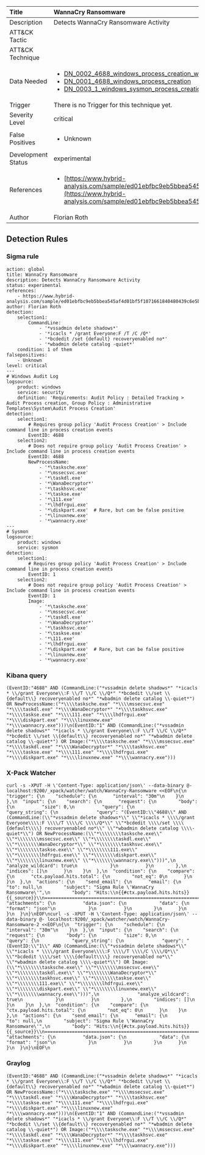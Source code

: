 | Title                | WannaCry Ransomware                                                                                                                                                 |
|:---------------------|:------------------------------------------------------------------------------------------------------------------------------------------------------------|
| Description          | Detects WannaCry Ransomware Activity                                                                                                                                           |
| ATT&amp;CK Tactic    | <ul></ul>  |
| ATT&amp;CK Technique | <ul></ul>                             |
| Data Needed          | <ul><li>[DN_0002_4688_windows_process_creation_with_commandline](../Data_Needed/DN_0002_4688_windows_process_creation_with_commandline.md)</li><li>[DN_0001_4688_windows_process_creation](../Data_Needed/DN_0001_4688_windows_process_creation.md)</li><li>[DN_0003_1_windows_sysmon_process_creation](../Data_Needed/DN_0003_1_windows_sysmon_process_creation.md)</li></ul>                                                         |
| Trigger              |  There is no Trigger for this technique yet.  |
| Severity Level       | critical                                                                                                                                                 |
| False Positives      | <ul><li>Unknown</li></ul>                                                                  |
| Development Status   | experimental                                                                                                                                                |
| References           | <ul><li>[https://www.hybrid-analysis.com/sample/ed01ebfbc9eb5bbea545af4d01bf5f1071661840480439c6e5babe8e080e41aa](https://www.hybrid-analysis.com/sample/ed01ebfbc9eb5bbea545af4d01bf5f1071661840480439c6e5babe8e080e41aa)</li></ul>                                                          |
| Author               | Florian Roth                                                                                                                                                |


## Detection Rules

### Sigma rule

```
action: global
title: WannaCry Ransomware 
description: Detects WannaCry Ransomware Activity
status: experimental
references:
    - https://www.hybrid-analysis.com/sample/ed01ebfbc9eb5bbea545af4d01bf5f1071661840480439c6e5babe8e080e41aa
author: Florian Roth
detection:
    selection1:
        CommandLine:
            - '*vssadmin delete shadows*'
            - '*icacls * /grant Everyone:F /T /C /Q*'
            - '*bcdedit /set {default} recoveryenabled no*'
            - '*wbadmin delete catalog -quiet*'
    condition: 1 of them
falsepositives: 
    - Unknown
level: critical
---
# Windows Audit Log
logsource:
    product: windows
    service: security
    definition: 'Requirements: Audit Policy : Detailed Tracking > Audit Process creation, Group Policy : Administrative Templates\System\Audit Process Creation'
detection:
    selection1:
        # Requires group policy 'Audit Process Creation' > Include command line in process creation events
        EventID: 4688
    selection2:
        # Does not require group policy 'Audit Process Creation' > Include command line in process creation events
        EventID: 4688
        NewProcessName:
            - '*\tasksche.exe'
            - '*\mssecsvc.exe'
            - '*\taskdl.exe'
            - '*\WanaDecryptor*'
            - '*\taskhsvc.exe'
            - '*\taskse.exe'
            - '*\111.exe'
            - '*\lhdfrgui.exe'
            - '*\diskpart.exe'  # Rare, but can be false positive
            - '*\linuxnew.exe'
            - '*\wannacry.exe'
---
# Sysmon
logsource:
    product: windows
    service: sysmon
detection:
    selection1:
        # Requires group policy 'Audit Process Creation' > Include command line in process creation events
        EventID: 1
    selection2:
        # Does not require group policy 'Audit Process Creation' > Include command line in process creation events
        EventID: 1
        Image:
            - '*\tasksche.exe'
            - '*\mssecsvc.exe'
            - '*\taskdl.exe'
            - '*\WanaDecryptor*'
            - '*\taskhsvc.exe'
            - '*\taskse.exe'
            - '*\111.exe'
            - '*\lhdfrgui.exe'
            - '*\diskpart.exe'  # Rare, but can be false positive
            - '*\linuxnew.exe'
            - '*\wannacry.exe'

```





### Kibana query

```
(EventID:"4688" AND (CommandLine:("*vssadmin delete shadows*" "*icacls * \\/grant Everyone\\:F \\/T \\/C \\/Q*" "*bcdedit \\/set \\{default\\} recoveryenabled no*" "*wbadmin delete catalog \\-quiet*") OR NewProcessName:("*\\\\tasksche.exe" "*\\\\mssecsvc.exe" "*\\\\taskdl.exe" "*\\\\WanaDecryptor*" "*\\\\taskhsvc.exe" "*\\\\taskse.exe" "*\\\\111.exe" "*\\\\lhdfrgui.exe" "*\\\\diskpart.exe" "*\\\\linuxnew.exe" "*\\\\wannacry.exe")))\n(EventID:"1" AND (CommandLine:("*vssadmin delete shadows*" "*icacls * \\/grant Everyone\\:F \\/T \\/C \\/Q*" "*bcdedit \\/set \\{default\\} recoveryenabled no*" "*wbadmin delete catalog \\-quiet*") OR Image:("*\\\\tasksche.exe" "*\\\\mssecsvc.exe" "*\\\\taskdl.exe" "*\\\\WanaDecryptor*" "*\\\\taskhsvc.exe" "*\\\\taskse.exe" "*\\\\111.exe" "*\\\\lhdfrgui.exe" "*\\\\diskpart.exe" "*\\\\linuxnew.exe" "*\\\\wannacry.exe")))
```





### X-Pack Watcher

```
curl -s -XPUT -H \'Content-Type: application/json\' --data-binary @- localhost:9200/_xpack/watcher/watch/WannaCry-Ransomware <<EOF\n{\n  "trigger": {\n    "schedule": {\n      "interval": "30m"\n    }\n  },\n  "input": {\n    "search": {\n      "request": {\n        "body": {\n          "size": 0,\n          "query": {\n            "query_string": {\n              "query": "(EventID:\\"4688\\" AND (CommandLine:(\\"*vssadmin delete shadows*\\" \\"*icacls * \\\\/grant Everyone\\\\:F \\\\/T \\\\/C \\\\/Q*\\" \\"*bcdedit \\\\/set \\\\{default\\\\} recoveryenabled no*\\" \\"*wbadmin delete catalog \\\\-quiet*\\") OR NewProcessName:(\\"*\\\\\\\\tasksche.exe\\" \\"*\\\\\\\\mssecsvc.exe\\" \\"*\\\\\\\\taskdl.exe\\" \\"*\\\\\\\\WanaDecryptor*\\" \\"*\\\\\\\\taskhsvc.exe\\" \\"*\\\\\\\\taskse.exe\\" \\"*\\\\\\\\111.exe\\" \\"*\\\\\\\\lhdfrgui.exe\\" \\"*\\\\\\\\diskpart.exe\\" \\"*\\\\\\\\linuxnew.exe\\" \\"*\\\\\\\\wannacry.exe\\")))",\n              "analyze_wildcard": true\n            }\n          }\n        },\n        "indices": []\n      }\n    }\n  },\n  "condition": {\n    "compare": {\n      "ctx.payload.hits.total": {\n        "not_eq": 0\n      }\n    }\n  },\n  "actions": {\n    "send_email": {\n      "email": {\n        "to": null,\n        "subject": "Sigma Rule \'WannaCry Ransomware\'",\n        "body": "Hits:\\n{{#ctx.payload.hits.hits}}{{_source}}\\n================================================================================\\n{{/ctx.payload.hits.hits}}",\n        "attachments": {\n          "data.json": {\n            "data": {\n              "format": "json"\n            }\n          }\n        }\n      }\n    }\n  }\n}\nEOF\ncurl -s -XPUT -H \'Content-Type: application/json\' --data-binary @- localhost:9200/_xpack/watcher/watch/WannaCry-Ransomware-2 <<EOF\n{\n  "trigger": {\n    "schedule": {\n      "interval": "30m"\n    }\n  },\n  "input": {\n    "search": {\n      "request": {\n        "body": {\n          "size": 0,\n          "query": {\n            "query_string": {\n              "query": "(EventID:\\"1\\" AND (CommandLine:(\\"*vssadmin delete shadows*\\" \\"*icacls * \\\\/grant Everyone\\\\:F \\\\/T \\\\/C \\\\/Q*\\" \\"*bcdedit \\\\/set \\\\{default\\\\} recoveryenabled no*\\" \\"*wbadmin delete catalog \\\\-quiet*\\") OR Image:(\\"*\\\\\\\\tasksche.exe\\" \\"*\\\\\\\\mssecsvc.exe\\" \\"*\\\\\\\\taskdl.exe\\" \\"*\\\\\\\\WanaDecryptor*\\" \\"*\\\\\\\\taskhsvc.exe\\" \\"*\\\\\\\\taskse.exe\\" \\"*\\\\\\\\111.exe\\" \\"*\\\\\\\\lhdfrgui.exe\\" \\"*\\\\\\\\diskpart.exe\\" \\"*\\\\\\\\linuxnew.exe\\" \\"*\\\\\\\\wannacry.exe\\")))",\n              "analyze_wildcard": true\n            }\n          }\n        },\n        "indices": []\n      }\n    }\n  },\n  "condition": {\n    "compare": {\n      "ctx.payload.hits.total": {\n        "not_eq": 0\n      }\n    }\n  },\n  "actions": {\n    "send_email": {\n      "email": {\n        "to": null,\n        "subject": "Sigma Rule \'WannaCry Ransomware\'",\n        "body": "Hits:\\n{{#ctx.payload.hits.hits}}{{_source}}\\n================================================================================\\n{{/ctx.payload.hits.hits}}",\n        "attachments": {\n          "data.json": {\n            "data": {\n              "format": "json"\n            }\n          }\n        }\n      }\n    }\n  }\n}\nEOF\n
```





### Graylog

```
(EventID:"4688" AND (CommandLine:("*vssadmin delete shadows*" "*icacls * \\/grant Everyone\\:F \\/T \\/C \\/Q*" "*bcdedit \\/set \\{default\\} recoveryenabled no*" "*wbadmin delete catalog \\-quiet*") OR NewProcessName:("*\\\\tasksche.exe" "*\\\\mssecsvc.exe" "*\\\\taskdl.exe" "*\\\\WanaDecryptor*" "*\\\\taskhsvc.exe" "*\\\\taskse.exe" "*\\\\111.exe" "*\\\\lhdfrgui.exe" "*\\\\diskpart.exe" "*\\\\linuxnew.exe" "*\\\\wannacry.exe")))\n(EventID:"1" AND (CommandLine:("*vssadmin delete shadows*" "*icacls * \\/grant Everyone\\:F \\/T \\/C \\/Q*" "*bcdedit \\/set \\{default\\} recoveryenabled no*" "*wbadmin delete catalog \\-quiet*") OR Image:("*\\\\tasksche.exe" "*\\\\mssecsvc.exe" "*\\\\taskdl.exe" "*\\\\WanaDecryptor*" "*\\\\taskhsvc.exe" "*\\\\taskse.exe" "*\\\\111.exe" "*\\\\lhdfrgui.exe" "*\\\\diskpart.exe" "*\\\\linuxnew.exe" "*\\\\wannacry.exe")))
```

